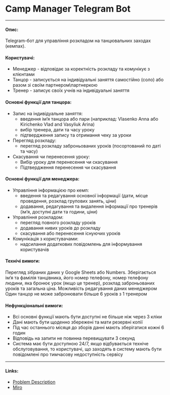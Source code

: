 # Camp Manager Telegram Bot

---

#### Опис:
Telegram-бот для управління розкладом на танцювальних заходах (кемпах).

#### Користувачі:
- Менеджер - відповідає за коректність розкладу та комунікує з клієнтами 
- Танцор - записується на індивідуальні заняття самостійно (соло) або разом зі своїм партнером\партнеркою 
- Тренер - записує своїх учнів на індивідуальні заняття

#### Основні функції для танцора:
- Запис на індивідуальне заняття:
  - введення ім’я танцора або пари (наприклад: Vlasenko Anna або Kirichenko Vlad and Vasyliuk Arina)
  - вибір тренера, дати та часу уроку 
  - підтвердження запису та отримання чеку за уроки
- Перегляд розкладу:
  - перегляд розкладу заброньованих уроків (посортований по даті та часу)
- Скасування чи перенесення уроку:
  - Вибір уроку для перенесення чи скасування
  - Підтвердження перенесення чи скасування 

#### Основні функції для менеджера:
- Управління інформацією про кемп:
  - введення та редагування основної інформації (дати, місце проведення, розклад групових занять, ціни)
  - додавання, редагування та видалення інформації про тренерів (ім’я, доступні дати та години, ціни)
- Управління розкладом:
  - перегляд повного розкладу уроків 
  - додавання нивих уроків до розкладу 
  - скасування або перенесення існуючих уроків
- Комунікація з користувачами:
  - надсилання додаткових повідомлень для інформування користувачів


#### Технічі вимоги:
Перегляд зібраних даних у Google Sheets або Numbers. Зберігається ім’я та фамілія танцівника, його номер телефону, номер телефону людини, яка бронює урок (якщо це тренер), розклад заброньованих уроків та загальна ціна. 
Можливість редагування даних менеджером
Один танцор не може забронювати більше 6 уроків з 1 тренером

#### Нефункціональні вимоги:
- Всі основні функції мають бути доступні не більше ніж через 3 кліки 
- Дані мають бути щоденно збережені та мати резервні копії
- Під час останнього місяця до зборів данні мають зберігатися кожні 6 годин
- Відповідь на запити не повинна перевищувати 3 секунд
- Система має бути доступною 24/7, якщо відбувається техніче обслуговування, то користувачі, що заходять в систему мають бути повідомлені про тимчасову недоступність сервісу

---

#### Links:

- [Problem Description](https://docs.google.com/document/d/1RXHyJfYuOlLsfhbD8Dr9A7DlMvrQsPa8ew5yia2TIs4/edit)
-  [Miro](https://miro.com/app/board/uXjVK1wBrFk=/)